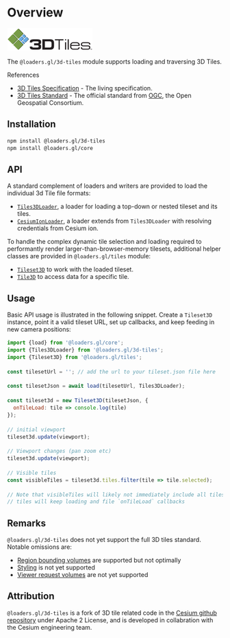 # Overview

![logo](./images/3d-tiles-small.png)

The `@loaders.gl/3d-tiles` module supports loading and traversing 3D Tiles.

References

- [3D Tiles Specification](https://github.com/AnalyticalGraphicsInc/3d-tiles) - The living specification.
- [3D Tiles Standard](https://www.opengeospatial.org/standards/3DTiles) - The official standard from [OGC](https://www.opengeospatial.org/), the Open Geospatial Consortium.

## Installation

```bash
npm install @loaders.gl/3d-tiles
npm install @loaders.gl/core
```

## API

A standard complement of loaders and writers are provided to load the individual 3d Tile file formats:

- [`Tiles3DLoader`](modules/3d-tiles/docs/api-reference/tiles-3d-loader), a loader for loading a top-down or nested tileset and its tiles.
- [`CesiumIonLoader`](modules/3d-tiles/docs/api-reference/cesium-ion-loader), a loader extends from `Tiles3DLoader` with resolving credentials from Cesium ion.

To handle the complex dynamic tile selection and loading required to performantly render larger-than-browser-memory tilesets, additional helper classes are provided in `@loaders.gl/tiles` module:

- [`Tileset3D`](modules/3d-tiles/docs/api-reference/tileset-3d) to work with the loaded tileset.
- [`Tile3D`](modules/3d-tiles/docs/api-reference/tile-3d) to access data for a specific tile.

## Usage

Basic API usage is illustrated in the following snippet. Create a `Tileset3D` instance, point it a valid tileset URL, set up callbacks, and keep feeding in new camera positions:

```js
import {load} from '@loaders.gl/core';
import {Tiles3DLoader} from '@loaders.gl/3d-tiles';
import {Tileset3D} from '@loaders.gl/tiles';

const tilesetUrl = ''; // add the url to your tileset.json file here

const tilesetJson = await load(tilesetUrl, Tiles3DLoader);

const tileset3d = new Tileset3D(tilesetJson, {
  onTileLoad: tile => console.log(tile)
});

// initial viewport
tileset3d.update(viewport);

// Viewport changes (pan zoom etc)
tileset3d.update(viewport);

// Visible tiles
const visibleTiles = tileset3d.tiles.filter(tile => tile.selected);

// Note that visibleTiles will likely not immediately include all tiles
// tiles will keep loading and file `onTileLoad` callbacks
```

## Remarks

`@loaders.gl/3d-tiles` does not yet support the full 3D tiles standard. Notable omissions are:

- [Region bounding volumes](https://github.com/AnalyticalGraphicsInc/3d-tiles/tree/master/specification#bounding-volume) are supported but not optimally
- [Styling](https://github.com/AnalyticalGraphicsInc/3d-tiles/tree/master/specification/Styling) is not yet supported
- [Viewer request volumes](https://github.com/AnalyticalGraphicsInc/3d-tiles/tree/master/specification#viewer-request-volume) are not yet supported

## Attribution

`@loaders.gl/3d-tiles` is a fork of 3D tile related code in the [Cesium github repository](https://github.com/AnalyticalGraphicsInc/cesium) under Apache 2 License, and is developed in collabration with the Cesium engineering team.
